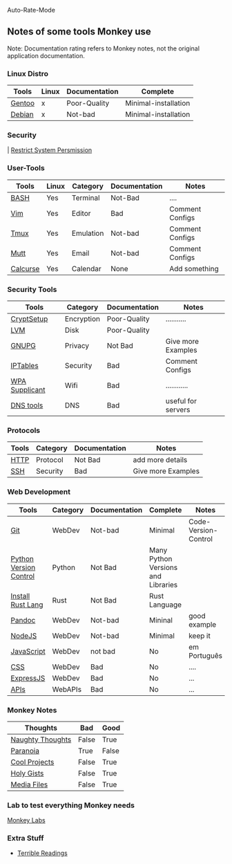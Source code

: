 Auto-Rate-Mode

<h2>Notes of some tools Monkey use</h2>

Note: Documentation rating refers to Monkey notes, not the original application documentation.

<h3> Linux Distro </h3>

| Tools                         | Linux | Documentation | Complete | 
| ----------------------------- | ----- | ------------ | ------- |
| [Gentoo](./distros/gentoo.md) | x     | Poor-Quality | Minimal-installation |
| [Debian](./distros/debian.md) | x | Not-bad | Minimal-installation | 

<h3> Security </h3>

| [Restrict System Persmission](./linux/permissions.md)

<h3> User-Tools </h3>

| Tools                           | Linux | Category  | Documentation | Notes           |
| ------------------------------- | ----- | --------- | ------------- | --------------- |
| [BASH](./linux/bash.md) | Yes | Terminal | Not-Bad | .... |  
| [Vim](./linux/vim.md)           | Yes   | Editor    | Bad           | Comment Configs |
| [Tmux](./linux/tmux.md)         | Yes   | Emulation | Not-bad           | Comment Configs |
| [Mutt](./linux/mutt.md)         | Yes   | Email     | Not-bad      | Comment Configs |
| [Calcurse](./linux/calcurse.md) | Yes   | Calendar  | None          | Add something   |

<h3> Security Tools </h3>

| Tools                                       | Category   | Documentation | Notes              |
| ------------------------------------------- | ---------- | ------------- | ------------------ |
| [CryptSetup](./linux/cryptsetup.md)         | Encryption | Poor-Quality  | ...........        |
| [LVM](./linux/lvm.md)                       | Disk       | Poor-Quality  |
| [GNUPG](./linux/gpg.md)                     | Privacy    | Not Bad       | Give more Examples |
| [IPTables](./linux/iptables.md)             | Security   | Bad           | Comment Configs    |
| [WPA Supplicant](./linux/wpa_supplicant.md) | Wifi       | Bad           | ............       |
| [DNS tools](./linux/dns.md) | DNS | Bad | useful for servers | 



<h3> Protocols </h3>

| Tools                      | Category | Documentation | Notes              |
| -------------------------- | -------- | ------------- | ------------------ |
| [HTTP](./protocol/http.md) | Protocol | Not Bad       | add more details   |
| [SSH](./protocol/ssh.md)   | Security | Bad           | Give more Examples |

<h3> Web Development </h3>

| Tools                              | Category | Documentation | Complete | Notes                |
| ---------------------------------- | -------- | ------------- | -------- | -------------------- |
| [Git](./linux/git.md)              | WebDev   | Not-bad       | Minimal  | Code-Version-Control |
| [Python Version Control](./linux/python.md) | Python     | Not Bad       | Many Python Versions and Libraries | 
| [Install Rust Lang](./linux/rust.md)        | Rust       | Not Bad       | Rust Language  | 
| [Pandoc](./linux/pandoc.md) | WebDev | Not-bad  | Mininal | good example | 
| [NodeJS](./web/nodejs.md)          | WebDev   | Not-bad           | Minimal       | keep it               |
| [JavaScript](./learn/javascript/Global_notes.md) | WebDev   | not bad           | No       | em Português                 |
| [CSS](./web/css.md)                | WebDev   | Bad           | No       | ....                 |
| [ExpressJS](./web/express.md)      | WebDev   | Bad           | No       | ...                  |
| [APIs](./web/apis.md)              | WebAPIs  | Bad           | No       | ...                  |

<h3> Monkey Notes </h3>

| Thoughts                                 | Bad   | Good  |
| ---------------------------------------- | ----- | ----- |
| [Naughty Thoughts](./github/thoughts.md) | False | True  |
| [Paranoia](./linux/paranoid.md)          | True  | False |
| [Cool Projects](./web/stuff.md) | False | True | 
| [Holy Gists](./github/gist.md) | False | True | 
| [Media Files](./linux/ffmpeg.md) | False | True | 

<h3> Lab to test everything Monkey needs </h3>

[Monkey Labs](./labs/develop/lab_planV1.md)

<h3> Extra Stuff </h3>

- [Terrible Readings](./awesome/README.md) 

